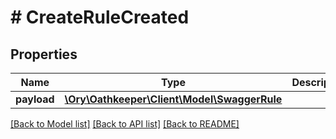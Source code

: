 # # CreateRuleCreated

## Properties

Name | Type | Description | Notes
------------ | ------------- | ------------- | -------------
**payload** | [**\Ory\Oathkeeper\Client\Model\SwaggerRule**](SwaggerRule.md) |  | [optional]

[[Back to Model list]](../../README.md#models) [[Back to API list]](../../README.md#endpoints) [[Back to README]](../../README.md)
